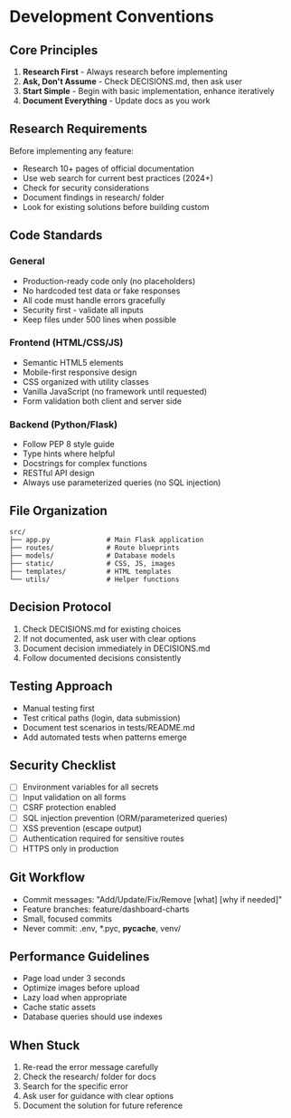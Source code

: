# Development Conventions

## Core Principles
1. **Research First** - Always research before implementing
2. **Ask, Don't Assume** - Check DECISIONS.md, then ask user
3. **Start Simple** - Begin with basic implementation, enhance iteratively
4. **Document Everything** - Update docs as you work

## Research Requirements
Before implementing any feature:
- Research 10+ pages of official documentation
- Use web search for current best practices (2024+)
- Check for security considerations
- Document findings in research/ folder
- Look for existing solutions before building custom

## Code Standards

### General
- Production-ready code only (no placeholders)
- No hardcoded test data or fake responses
- All code must handle errors gracefully
- Security first - validate all inputs
- Keep files under 500 lines when possible

### Frontend (HTML/CSS/JS)
- Semantic HTML5 elements
- Mobile-first responsive design
- CSS organized with utility classes
- Vanilla JavaScript (no framework until requested)
- Form validation both client and server side

### Backend (Python/Flask)
- Follow PEP 8 style guide
- Type hints where helpful
- Docstrings for complex functions
- RESTful API design
- Always use parameterized queries (no SQL injection)

## File Organization
```
src/
├── app.py              # Main Flask application
├── routes/             # Route blueprints
├── models/             # Database models
├── static/             # CSS, JS, images
├── templates/          # HTML templates
└── utils/              # Helper functions
```

## Decision Protocol
1. Check DECISIONS.md for existing choices
2. If not documented, ask user with clear options
3. Document decision immediately in DECISIONS.md
4. Follow documented decisions consistently

## Testing Approach
- Manual testing first
- Test critical paths (login, data submission)
- Document test scenarios in tests/README.md
- Add automated tests when patterns emerge

## Security Checklist
- [ ] Environment variables for all secrets
- [ ] Input validation on all forms
- [ ] CSRF protection enabled
- [ ] SQL injection prevention (ORM/parameterized queries)
- [ ] XSS prevention (escape output)
- [ ] Authentication required for sensitive routes
- [ ] HTTPS only in production

## Git Workflow
- Commit messages: "Add/Update/Fix/Remove [what] [why if needed]"
- Feature branches: feature/dashboard-charts
- Small, focused commits
- Never commit: .env, *.pyc, __pycache__, venv/

## Performance Guidelines
- Page load under 3 seconds
- Optimize images before upload
- Lazy load when appropriate
- Cache static assets
- Database queries should use indexes

## When Stuck
1. Re-read the error message carefully
2. Check the research/ folder for docs
3. Search for the specific error
4. Ask user for guidance with clear options
5. Document the solution for future reference